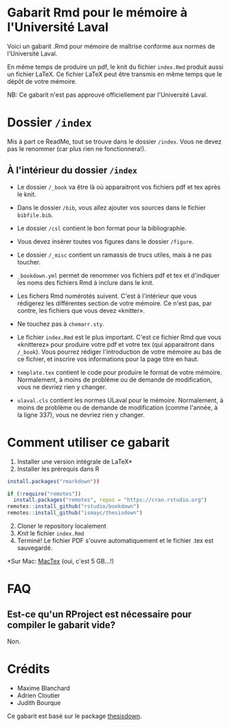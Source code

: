 # Gabarit Rmd pour le mémoire à l'Université Laval

Voici un gabarit .Rmd pour mémoire de maîtrise conforme aux normes de l'Université Laval.

En même temps de produire un pdf, le knit du fichier `index.Rmd` produit aussi un fichier LaTeX.
Ce fichier LaTeX peut être transmis en même temps que le dépôt de votre mémoire.

NB: Ce gabarit n'est pas approuvé officiellement par l'Université Laval.

# Dossier `/index`

Mis à part ce ReadMe, tout se trouve dans le dossier `/index`. Vous ne devez pas le renommer (car plus rien ne fonctionnera!).

## À l'intérieur du dossier `/index`

* Le dossier `/_book` va être là où apparaitront vos fichiers pdf et tex après le knit.

* Dans le dossier `/bib`, vous allez ajouter vos sources dans le fichier `bibfile.bib`.

* Le dossier `/csl` contient le bon format pour la bibliographie.

* Vous devez insérer toutes vos figures dans le dossier `/figure`.

* Le dossier `/_misc` contient un ramassis de trucs utiles, mais à ne pas toucher.

* `_bookdown.yml` permet de renommer vos fichiers pdf et tex et d'indiquer les noms des fichiers Rmd à inclure dans le knit.

* Les fichers Rmd numérotés suivent. C'est à l'intérieur que vous rédigerez les différentes section de votre mémoire. Ce n'est pas, par contre, les fichiers que vous devez «knitter».

* Ne touchez pas à `chemarr.sty`.

* Le fichier `index.Rmd` est le plus important. C'est ce fichier Rmd que vous «knitterez» pour produire votre pdf et votre tex (qui apparaitront dans `/_book`). Vous pourrez rédiger l'introduction de votre mémoire au bas de ce fichier, et inscrire vos informations pour la page titre en haut.

* `template.tex` contient le code pour produire le format de votre mémoire. Normalement, à moins de problème ou de demande de modification, vous ne devriez rien y changer.

* `ulaval.cls` contient les normes ULaval pour le mémoire. Normalement, à moins de problème ou de demande de modification (comme l'année, à la ligne 337), vous ne devriez rien y changer.

# Comment utiliser ce gabarit

1. Installer une version intégrale de LaTeX*
2. Installer les prérequis dans R

```R
install.packages("rmarkdown"))

if (!require("remotes")) 
  install.packages("remotes", repos = "https://cran.rstudio.org")
remotes::install_github("rstudio/bookdown")
remotes::install_github("ismayc/thesisdown")
```

2. Cloner le repository localement
3. *Knit* le fichier `index.Rmd`
4. Terminé! Le fichier PDF s'ouvre automatiquement et le fichier .tex est sauvegardé.

*Sur Mac: [MacTex](https://tug.org/mactex/) (oui, c'est 5 GB...!)

# FAQ

## Est-ce qu'un RProject est nécessaire pour compiler le gabarit vide?

Non.

# Crédits

* Maxime Blanchard
* Adrien Cloutier
* Judith Bourque

Ce gabarit est basé sur le package [thesisdown](https://github.com/ismayc/thesisdown).
